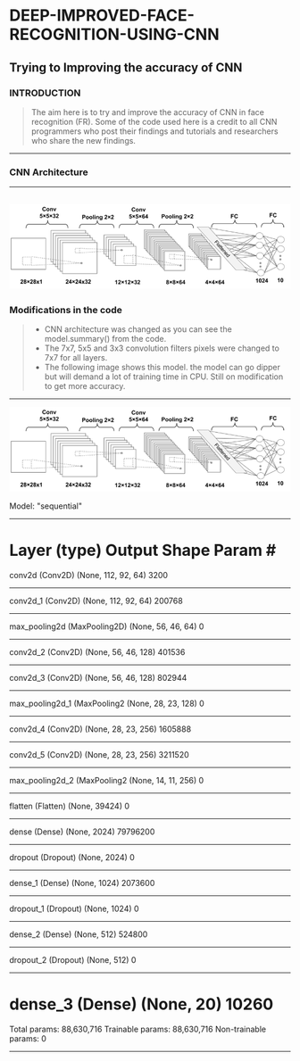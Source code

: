 # DEEP-IMPROVED-FACE-RECOGNITION-USING-CNN
Trying to Improving the accuracy of CNN
---
### INTRODUCTION
> The aim here is to try and improve the accuracy of CNN in face recognition (FR).
> Some of the code used here is a credit to all CNN programmers who post their findings and tutorials and researchers who share the new findings.
---
### CNN Architecture
---
![CNN ARCHITECTURE](https://github.com/ZukisaNante/DEEP-IMPROVED-FACE-RECOGNITION-USING-CNN/blob/main/images/15_09.png)
---
### Modifications in the code
> - CNN architecture was changed as you can see the model.summary() from the code.
> - The 7x7, 5x5 and 3x3 convolution filters pixels were changed to 7x7 for all layers.
> - The following image shows this model. the model can go dipper but will demand a lot of training time in CPU. Still on modification to get more accuracy.
---
![CNN ARCHITECTURE](https://github.com/ZukisaNante/DEEP-IMPROVED-FACE-RECOGNITION-USING-CNN/blob/main/images/15_09.png)

Model: "sequential"
_________________________________________________________________
Layer (type)                 Output Shape              Param #   
=================================================================
conv2d (Conv2D)              (None, 112, 92, 64)       3200      
_________________________________________________________________
conv2d_1 (Conv2D)            (None, 112, 92, 64)       200768    
_________________________________________________________________
max_pooling2d (MaxPooling2D) (None, 56, 46, 64)        0         
_________________________________________________________________
conv2d_2 (Conv2D)            (None, 56, 46, 128)       401536    
_________________________________________________________________
conv2d_3 (Conv2D)            (None, 56, 46, 128)       802944    
_________________________________________________________________
max_pooling2d_1 (MaxPooling2 (None, 28, 23, 128)       0         
_________________________________________________________________
conv2d_4 (Conv2D)            (None, 28, 23, 256)       1605888   
_________________________________________________________________
conv2d_5 (Conv2D)            (None, 28, 23, 256)       3211520   
_________________________________________________________________
max_pooling2d_2 (MaxPooling2 (None, 14, 11, 256)       0         
_________________________________________________________________
flatten (Flatten)            (None, 39424)             0         
_________________________________________________________________
dense (Dense)                (None, 2024)              79796200  
_________________________________________________________________
dropout (Dropout)            (None, 2024)              0         
_________________________________________________________________
dense_1 (Dense)              (None, 1024)              2073600   
_________________________________________________________________
dropout_1 (Dropout)          (None, 1024)              0         
_________________________________________________________________
dense_2 (Dense)              (None, 512)               524800    
_________________________________________________________________
dropout_2 (Dropout)          (None, 512)               0         
_________________________________________________________________
dense_3 (Dense)              (None, 20)                10260     
=================================================================
Total params: 88,630,716
Trainable params: 88,630,716
Non-trainable params: 0
_________________________________________________________________
